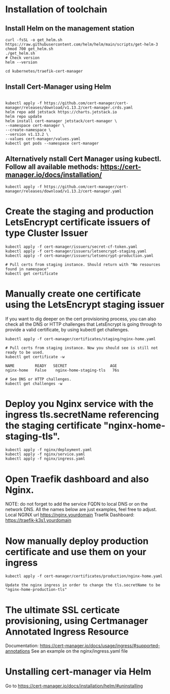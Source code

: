 # Installation of toolchain
## Install Helm on the management station
```
curl -fsSL -o get_helm.sh https://raw.githubusercontent.com/helm/helm/main/scripts/get-helm-3
chmod 700 get_helm.sh
./get_helm.sh
# Check version
helm --version

cd kubernetes/traefik-cert-manager
```

## Install Cert-Manager using Helm
```

kubectl apply -f https://github.com/cert-manager/cert-manager/releases/download/v1.13.2/cert-manager.crds.yaml
helm repo add jetstack https://charts.jetstack.io
helm repo update
helm install cert-manager jetstack/cert-manager \
--namespace cert-manager \
--create-namespace \
--version v1.13.2 \
--values cert-manager/values.yaml
kubectl get pods --namespace cert-manager
```

## Alternatively nstall Cert Manager using kubectl. Follow all available methods: https://cert-manager.io/docs/installation/
```
kubectl apply -f https://github.com/cert-manager/cert-manager/releases/download/v1.13.2/cert-manager.yaml
```


# Create the staging and production LetsEncrypt certificate issuers of type Cluster Issuer
```
kubectl apply -f cert-manager/issuers/secret-cf-token.yaml
kubectl apply -f cert-manager/issuers/letsencrypt-staging.yaml
kubectl apply -f cert-manager/issuers/letsencrypt-production.yaml

# Pull certs from staging instance. Should return with "No resources found in namespace"
kubectl get certificate
```

# Manually create one certificate using the LetsEncrypt staging issuer
If you want to dig deeper on the cert provisioning process, you can also check all the DNS or HTTP challenges that LetsEncrypt is going through to provide a valid certificate, by using kubectl get challenges.

```
kubectl apply -f cert-manager/certificates/staging/nginx-home.yaml

# Pull certs from staging instance. Now you should see is still not ready to be used.
kubectl get certificate -w

NAME         READY   SECRET                   AGE
nginx-home   False    nginx-home-staging-tls   76s

# See DNS or HTTP challenges.
kubectl get challenges -w
```

# Deploy you Nginx service with the ingress tls.secretName referencing the staging certificate "nginx-home-staging-tls".
```
kubectl apply -f nginx/deployment.yaml
kubectl apply -f nginx/service.yaml
kubectl apply -f nginx/ingress.yaml
```

# Open Traefik dashboard and also Nginx.
NOTE: do not forget to add the service FQDN to local DNS or on the network DNS. All the names below are just examples, feel free to adjust.
Local NGINX url https://nginx.yourdomain
Traefik Dashboard: https://traefik-k3s1.yourdomain

# Now manually deploy production certificate and use them on your ingress
```
kubectl apply -f cert-manager/certificates/production/nginx-home.yaml

Update the nginx ingress in order to change the tls.secretName to be "nginx-home-production-tls"
```


# The ultimate SSL certicate provisioning, using Certmanager Annotated Ingress Resource
Documentation: https://cert-manager.io/docs/usage/ingress/#supported-annotations
See an example on the nginx/ingress.yaml file



# Unstalling cert-manager via Helm
Go to https://cert-manager.io/docs/installation/helm/#uninstalling

